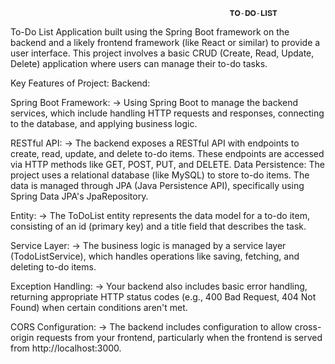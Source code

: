                                                     𝐓𝐎-𝐃𝐎-𝐋𝐈𝐒𝐓 	   

To-Do List Application built using the Spring Boot framework on the backend and a likely frontend framework (like React or similar) to provide a user interface. This project involves a basic CRUD (Create, Read, Update, Delete) application where users can manage their to-do tasks.

Key Features of  Project:
Backend:

Spring Boot Framework: 
 ->  Using Spring Boot to manage the backend services, which include handling HTTP requests and responses, connecting to the database, and applying business logic.

RESTful API:
->  The backend exposes a RESTful API with endpoints to create, read, update, and delete to-do items. These endpoints are accessed via HTTP methods like GET, POST, PUT, and DELETE.
Data Persistence: The project uses a relational database (like MySQL) to store to-do items. The data is managed through JPA (Java Persistence API), specifically using Spring Data JPA's JpaRepository.

 Entity: 
 -> The ToDoList entity represents the data model for a to-do item, consisting of an id (primary key) and a title field that describes the task.
 
 Service Layer:
 -> The business logic is managed by a service layer (TodoListService), which handles operations like saving, fetching, and deleting to-do items.
 
 Exception Handling:
 -> Your backend also includes basic error handling, returning appropriate HTTP status codes (e.g., 400 Bad Request, 404 Not Found) when certain conditions aren't met.
 
 CORS Configuration:
 -> The backend includes configuration to allow cross-origin requests from your frontend, particularly when the frontend is served from http://localhost:3000.

